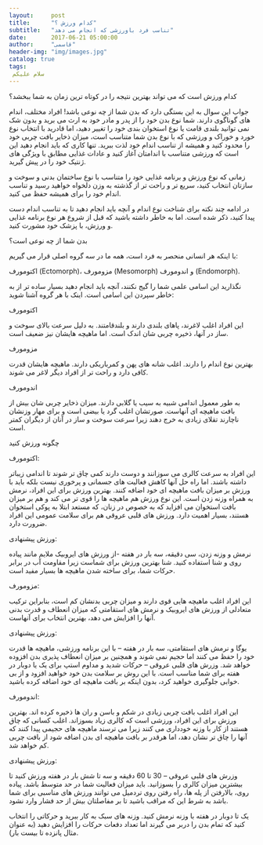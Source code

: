```yaml
---
layout:     post
title:      "کدام ورزش ؟"
subtitle:   "تناسب فرد باورزشی که انجام می دهد"
date:       2017-06-21 05:00:00
author:     "قاسمی"
header-img: "img/images.jpg"
catalog: true
tags:
 سلام علیکم 
---
```


 کدام ورزش است که می تواند بهترین نتیجه را در کوتاه ترین زمان به شما ببخشد؟

 جواب این سوال به این بستگی دارد که بدن شما از چه نوعی باشد! افراد مختلف، اندام های گوناگوی دارند. شما نوع بدن خود را از پدر و مادر خود به ارث می برید و بدون شک نمی توانید بلندی قامت یا نوع استخوان بندی خود را تغییر دهید، اما قادرید با انتخاب نوع خورد و خوراک و ورزشی که با نوع بدن شما متناسب است، میزان ذخایر بافت چربی خود را محدود کنید و همیشه از تناسب اندام خود لذت ببرید. تنها کاری که باید انجام دهید این است که ورزشی متناسب با اندامتان آغاز کنید و عادات غذایی مطابق با ویژگی های ژنتیک خود را در پیش گیرید.



زمانی که نوع ورزش و برنامه غذایی خود را متناسب با نوع ساختمان بدنی و سوخت و سازتان انتخاب کنید، سریع تر و راحت تر از گذشته به وزن دلخواه خواهید رسید و تناسب اندام خود را برای همیشه حفظ می کنید.

در ادامه چند نکته برای شناخت نوع اندام و آنچه باید انجام دهید تا به تناسب اندام دست پیدا کنید، ذکر شده است. اما به خاطر داشته باشید که قبل از شروع هر نوع برنامه غذایی و ورزش، با پزشک خود مشورت کنید.

بدن شما از چه نوعی است؟

با اینکه هر انسانی منحصر به فرد است، همه ما در سه گروه اصلی قرار می گیریم:

اکتومورف (Ectomorph)، مزومورف (Mesomorph) و اندومورف (Endomorph).

نگذارید این اسامی علمی شما را گیج نکنند، آنچه باید انجام دهید بسیار ساده تر از به خاطر سپردن این اسامی است. اینک با هر گروه آشنا شوید:

 اکتومورف

این افراد اغلب لاغرند، پاهای بلندی دارند و بلندقامتند. به دلیل سرعت بالای سوخت و ساز در آنها، ذخیره چربی شان اندک است. اما ماهیچه هایشان نیز ضعیف است.

مزومورف

بهترین نوع اندام را دارند. اغلب شانه های پهن و کمرباریکی دارند. ماهیچه هایشان قدرت کافی دارد و راحت تر از افراد دیگر لاغر می شوند.

اندومورف

به طور معمول اندامی شبیه به سیب یا گلابی دارند. میزان ذخایر چربی شان بیش از بافت ماهیچه ای آنهاست. صورتشان اغلب گرد یا بیضی است و برای مهار وزنشان ناچارند تقلای زیادی به خرج دهند زیرا سرعت سوخت و ساز در آنان از دیگران کمتر است.


چگونه ورزش کنید

اکتومورف:

این افراد به سرعت کالری می سوزانند و دوست دارند کمی چاق تر شوند تا اندامی زیباتر داشته باشند. اما راه حل آنها کاهش فعالیت های جسمانی و پرخوری نیست بلکه باید با ورزش بر میزان بافت ماهیچه ای خود اضافه کنند. بهترین ورزش برای این افراد، نرمش به همراه وزنه زدن است. این نوع ورزش هم ماهیچه ها را قوی تر می کند و هم بر میزان بافت استخوان می افزاید که به خصوص در زنان، که مستعد ابتلا به پوکی استخوان هستند، بسیار اهمیت دارد. ورزش های قلبی عروقی هم برای سلامت عمومی این افراد ضرورت دارد.

ورزش پیشنهادی:

نرمش و وزنه زدن، سی دقیقه، سه بار در هفته -از ورزش های ایروبیک ملایم مانند پیاده روی و شنا استفاده کنید. شنا بهترین ورزش برای شماست زیرا مقاومت آب در برابر حرکات شما، برای ساخته شدن ماهیچه ها بسیار مفید است.


مزومورف:

این افراد اغلب ماهیچه هایی قوی دارند و میزان چربی بدنشان کم است، بنابراین ترکیب متعادلی از ورزش های ایروبیک و نرمش های استقامتی که میزان انعطاف و قدرت بدنی آنها را افزایش می دهد، بهترین انتخاب برای آنهاست.

ورزش پیشنهادی:

یوگا و نرمش های استقامتی، سه بار در هفته – با این برنامه ورزشی، ماهیچه ها قدرت خود را حفظ می کنند اما حجیم نمی شوند و همچنین بر میزان انعطاف پذیری بدن افزوده خواهد شد.
وزرش های قلبی عروقی – حرکات شدید و مداوم استپ برای یک یا دوبار در هفته برای شما مناسب است. با این روش بر سلامت بدن خود خواهید افزود و از بی خوابی جلوگیری خواهید کرد، بدون اینکه بر بافت ماهیچه ای خود اضافه کرده باشید.


اندومورف:

این افراد اغلب بافت چربی زیادی در شکم و باسن و ران ها ذخیره کرده اند. بهترین ورزش برای این افراد، ورزشی است که کالری زیاد بسوزاند. اغلب کسانی که چاق هستند از کار با وزنه خودداری می کنند زیرا می ترسند ماهیچه های حجیمی پیدا کنند که آنها را چاق تر نشان دهد، اما هرقدر بر بافت ماهیچه ای بدن اضافه شود از بافت چربی کم خواهد شد.

ورزش پیشنهادی:

وزرش های قلبی عروقی – 30 تا 60 دقیقه و سه تا شش بار در هفته ورزش کنید تا بیشترین میزان کالری را بسوزانید. باید میزان فعالیت شما در حد متوسط باشد. پیاده روی، بالارفتن از پله ها، راه رفتن روی تردمیل می توانند ورزش های مناسبی برای شما باشد به شرط این که مراقب باشید تا بر مفاصلتان بیش از حد فشار وارد نشود.

یک تا دوبار در هفته با وزنه نرمش کنید. وزنه های سبک به کار ببرید و حرکاتی را انتخاب کنید که تمام بدن را دربر می گیرند اما تعداد دفعات حرکات را افزایش دهید (به عنوان مثال پانزده تا بیست بار).
